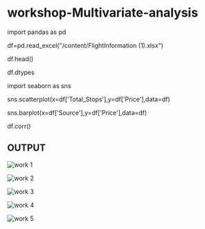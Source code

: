 # workshop-Multivariate-analysis

import pandas as pd

df=pd.read_excel("/content/FlightInformation (1).xlsx")

df.head()

df.dtypes

import seaborn as sns

sns.scatterplot(x=df['Total_Stops'],y=df['Price'],data=df)

sns.barplot(x=df['Source'],y=df['Price'],data=df)

df.corr()


##  OUTPUT
![work 1](https://user-images.githubusercontent.com/120440439/229817629-98bfe62a-6666-4f46-8c63-af8f5c12230a.png)

![work 2](https://user-images.githubusercontent.com/120440439/229817719-00d1497c-2b8a-4ac3-a28e-5e0698d413d7.png)

![work 3](https://user-images.githubusercontent.com/120440439/229817881-b51896d8-3e70-4852-8cb1-e5d9dc53c97b.png)

![work 4](https://user-images.githubusercontent.com/120440439/229817940-26387649-e099-429c-a4cb-822b5af4fda9.png)

![work 5](https://user-images.githubusercontent.com/120440439/229817992-028db3e7-f7b0-4cd5-bd8b-83634e600148.png)
